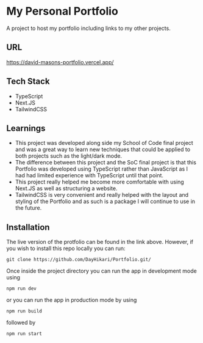 # My Personal Portfolio
A project to host my portfolio including links to my other projects.

## URL
https://david-masons-portfolio.vercel.app/

## Tech Stack
- TypeScript
- Next.JS
- TailwindCSS

## Learnings
- This project was developed along side my School of Code final project and was a great way to learn new techniques that could be applied to both projects such as the light/dark mode.
- The difference between this project and the SoC final project is that this Portfolio was developed using TypeScript rather than JavaScript as I had had limited experience with TypeScript until that point. 
- This project really helped me become more comfortable with using Next.JS as well as structuring a website.
- TailwindCSS is very convenient and really helped with the layout and styling of the Portfolio and as such is a package I will continue to use in the future.

## Installation
The live version of the protfolio can be found in the link above. However, if you wish to install this repo locally you can run:

```
git clone https://github.com/DayHikari/Portfolio.git/
```
Once inside the project directory you can run the app in development mode using
```
npm run dev
```
or you can run the app in production mode by using
```
npm run build
```
followed by
```
npm run start
```